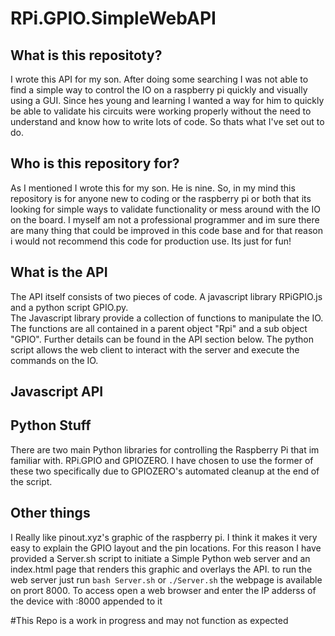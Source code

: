 # RPi.GPIO.SimpleWebAPI
## What is this repositoty?
I wrote this API for my son.  After doing some searching I was not able to find a simple way to control the IO on a raspberry pi quickly and visually using a GUI.
Since hes young and learning I wanted a way for him to quickly be able to validate his circuits were working properly without the need to understand and know how to write lots of code.
So thats what I've set out to do.

## Who is this repository for?
As I mentioned I wrote this for my son.  He is nine.  So, in my mind this repository is for anyone new to coding or the raspberry pi or both that its looking for simple ways to validate functionality or mess around with the IO on the board.
I myself am not a professional programmer and im sure there are many thing that could be improved in this code base and for that reason i would not recommend this code for production use.  Its just for fun!

## What is the API
The API itself consists of two pieces of code.  A javascript library RPiGPIO.js and a python script GPIO.py.  
The Javascript library provide a collection of functions to manipulate the IO.  The functions are all contained in a parent object "Rpi" and a sub object "GPIO".  Further details can be found in the API section below.
The python script allows the web client to interact with the server and execute the commands on the IO.  

## Javascript API

## Python Stuff
There are two main Python libraries for controlling the Raspberry Pi that im familiar with.  RPi.GPIO and GPIOZERO.  I have chosen to use the former of these two specifically due to GPIOZERO's automated cleanup at the end of the script.

## Other things
I Really like pinout.xyz's graphic of the raspberry pi.
I think it makes it very easy to explain the GPIO layout and the pin locations.  For this reason I have provided a Server.sh script to initiate a Simple Python web server and an index.html page that renders this graphic and overlays the API.
to run the web server just run `bash Server.sh` or `./Server.sh`
the webpage is available on prort 8000.  To access open a web browser and enter the IP adderss of the device with :8000 appended to it

#This Repo is a work in progress and may not function as expected


